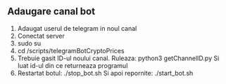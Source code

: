 ## Adaugare canal bot

1) Adaugat userul de telegram in noul canal
2) Conectat server
3) sudo su
4) cd /scripts/telegramBotCryptoPrices
5) Trebuie gasit ID-ul noului canal. Ruleaza: python3 getChannelID.py
Si luat id-ul din ce returneaza programul
6) Restartat botul:
./stop_bot.sh
Si apoi repornite:
./start_bot.sh
